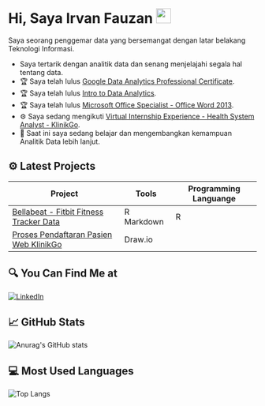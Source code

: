 #  Hi, Saya Irvan Fauzan <img src="https://github.com/TheDudeThatCode/TheDudeThatCode/blob/master/Assets/Hi.gif" width="30px">

Saya seorang penggemar data yang bersemangat dengan latar belakang Teknologi Informasi.

- Saya tertarik dengan analitik data dan senang menjelajahi segala hal tentang data.
- :trophy: Saya telah lulus <a href="https://www.coursera.org/account/accomplishments/professional-cert/WYNAP97JEWVQ" target="_blank">Google Data Analytics Professional Certificate</a>.
- :trophy: Saya telah lulus <a href="https://certificates.revou.co/irvan-syarif-certificate-completion-damc22.pdf" target="_blank">Intro to Data Analytics</a>.
- :trophy: Saya telah lulus <a href="https://usmacid-my.sharepoint.com/:b:/g/personal/g211180059_student_usm_ac_id/EXdqQTQhIqRCvLTyk6OYCBEBopWFqpXxC5zaNPQ4UKdlWg?e=lfCize" target="_blank">Microsoft Office Specialist - Office Word 2013</a>.
- :gear: Saya sedang mengikuti <a href="https://www.rakamin.com/about-project-based-internship" target="_blank">Virtual Internship Experience - Health System Analyst - KlinikGo</a>.
- :book: Saat ini saya sedang belajar dan mengembangkan kemampuan Analitik Data lebih lanjut.

## ⚙ Latest Projects
| **Project**                         | **Tools** | **Programming Languange** |
|-------------------------------------|-----------|---------------------------|
| <a href="https://vanfauzan.github.io/DataAnalytics/" target="_blank">Bellabeat - Fitbit Fitness Tracker Data</a>            | R Markdown      | R |
| <a href="https://github.com/vanfauzan/HSA-KlinikGo/" target="_blank">Proses Pendaftaran Pasien Web KlinikGo</a>            | Draw.io      | |

## 🔍 You Can Find Me at
<p>
  <a href="https://www.linkedin.com/in/irvan-fauzan-syarif-9b2438253/" target="_blank"><img alt="LinkedIn" src="https://img.shields.io/badge/linkedin-%230077B5.svg?&style=for-the-badge&logo=linkedin&logoColor=white" /></a>  
</p>

## :chart_with_upwards_trend: GitHub Stats
![Anurag's GitHub stats](https://github-readme-stats.vercel.app/api?username=vanfauzan&show_icons=true&theme=radical)

## :computer: Most Used Languages
![Top Langs](https://github-readme-stats.vercel.app/api/top-langs/?username=vanfauzan&theme=radical)
